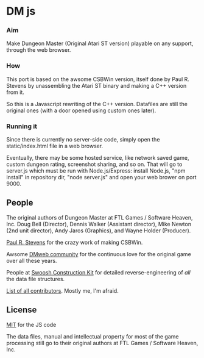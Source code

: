 DM js
=====

### Aim

Make Dungeon Master (Original Atari ST version) playable on any support, through the web browser.

### How

This port is based on the awsome CSBWin version, itself done by Paul R. Stevens by unassembling the Atari ST binary and making a C++ version from it.

So this is a Javascript rewriting of the C++ version. Datafiles are still the original ones (with a door opened using custom ones later).

### Running it

Since there is currently no server-side code, simply open the static/index.html file in a web browser.

Eventually, there may be some hosted service, like network saved game, custom dungeon rating, screenshot sharing, and so on. That will go to server.js which must be run with Node.js/Express: install Node.js, "npm install" in repository dir, "node server.js" and open your web brower on port 9000.

## People

The original authors of Dungeon Master at FTL Games / Software Heaven, Inc. Doug Bell (Director), Dennis Walker (Assistant director), Mike Newton (2nd unit director), Andy Jaros (Graphics), and Wayne Holder (Producer). 

[Paul R. Stevens](http://www.dianneandpaul.net/CSBwin/) for the crazy work of making CSBWin.

Awsome [DMweb community](http://dmweb.free.fr) for the continuous love for the original game over all these years.

People at [Swoosh Construction Kit](http://greatstone.free.fr/dm) for detailed reverse-engineering of *all* the data file structures.

[List of all contributors](https://github.com/Tehel/dmjs/graphs/contributors). Mostly me, I'm afraid.

## License

[MIT](LICENSE) for the JS code

The data files, manual and intellectual property for most of the game processing still go to their original authors at FTL Games / Software Heaven, Inc.
